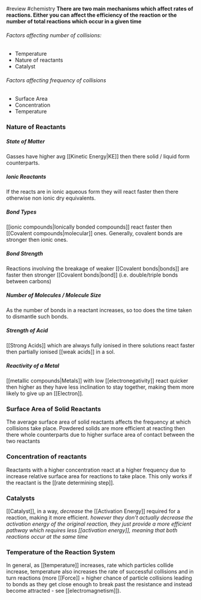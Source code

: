 #review #chemistry 
**There are two main mechanisms which affect rates of reactions. Either you can affect the efficiency of the reaction or the number of total reactions which occur in a given time**

###### Factors affecting *number* of collisions:
* Temperature
* Nature of reactants
* Catalyst
###### Factors affecting *frequency* of collisions
* Surface Area
* Concentration
* Temperature
### Nature of Reactants
##### State of Matter
Gasses have higher avg [[Kinetic Energy|KE]] then there solid / liquid form counterparts.
##### Ionic Reactants
If the reacts are in ionic aqueous form they will react faster then there otherwise non ionic dry equivalents.
##### Bond Types
[[ionic compounds|Ionically bonded compounds]] react faster then [[Covalent compounds|molecular]] ones. Generally, covalent bonds are stronger then ionic ones. 
##### Bond Strength
Reactions involving the breakage of weaker [[Covalent bonds|bonds]] are faster then stronger [[Covalent bonds|bond]] (i.e. double/triple bonds between carbons)
##### Number of Molecules / Molecule Size
As the number of bonds in a reactant increases, so too does the time taken to dismantle such bonds.
##### Strength of Acid
[[Strong Acids]] which are always fully ionised in there solutions react faster then partially ionised [[weak acids]] in a sol. 
##### Reactivity of a Metal
[[metallic compounds|Metals]] with low [[electronegativity]] react quicker then higher as they have less inclination to stay together, making them more likely to give up an [[Electron]].
### Surface Area of Solid Reactants
The average surface area of solid reactants affects the frequency at which collisions take place. Powdered solids are more efficient at reacting then there whole counterparts due to higher surface area of contact between the two reactants
### Concentration of reactants
Reactants with a higher concentration react at a higher frequency due to increase relative surface area for reactions to take place. This only works if the reactant is the [[rate determining step]].
### Catalysts
[[Catalyst]], in a way, *decrease* the [[Activation Energy]] required for a reaction, making it more efficient. *however they don't actually decrease the activation energy of the original reaction, they just provide a more efficient pathway which requires less [[activation energy]], meaning that both reactions occur at the same time*
### Temperature of the Reaction System
In general, as [[temperature]] increases, rate which particles collide increase, temperature also increases the rate of successful collisions and in turn reactions (more [[Force]] = higher chance of particle collisions leading to bonds as they get close enough to break past the resistance and instead become attracted - see [[electromagnetism]]).